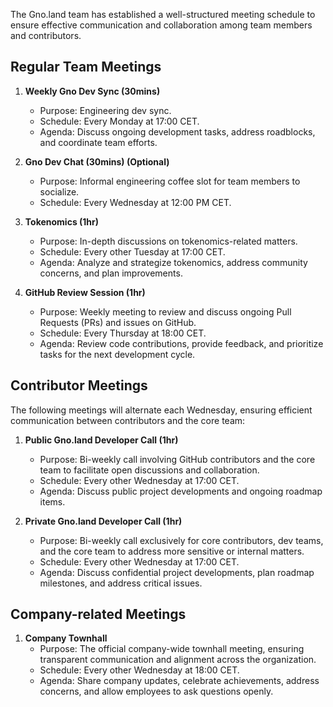 The Gno.land team has established a well-structured meeting schedule to ensure effective communication and collaboration
among team members and contributors.

## Regular Team Meetings

1. **Weekly Gno Dev Sync (30mins)**
    - Purpose: Engineering dev sync.
    - Schedule: Every Monday at 17:00 CET.
    - Agenda: Discuss ongoing development tasks, address roadblocks, and coordinate team efforts.

2. **Gno Dev Chat (30mins) (Optional)**
    - Purpose: Informal engineering coffee slot for team members to socialize.
    - Schedule: Every Wednesday at 12:00 PM CET.

3. **Tokenomics (1hr)**
    - Purpose: In-depth discussions on tokenomics-related matters.
    - Schedule: Every other Tuesday at 17:00 CET.
    - Agenda: Analyze and strategize tokenomics, address community concerns, and plan improvements.

4. **GitHub Review Session (1hr)**
    - Purpose: Weekly meeting to review and discuss ongoing Pull Requests (PRs) and issues on GitHub.
    - Schedule: Every Thursday at 18:00 CET.
    - Agenda: Review code contributions, provide feedback, and prioritize tasks for the next development cycle.

## Contributor Meetings

The following meetings will alternate each Wednesday, ensuring efficient communication between contributors and the core
team:

1. **Public Gno.land Developer Call (1hr)**
    - Purpose: Bi-weekly call involving GitHub contributors and the core team to facilitate open discussions and
      collaboration.
    - Schedule: Every other Wednesday at 17:00 CET.
    - Agenda: Discuss public project developments and ongoing roadmap items.

2. **Private Gno.land Developer Call (1hr)**
    - Purpose: Bi-weekly call exclusively for core contributors, dev teams, and the core team to address more sensitive
      or internal matters.
    - Schedule: Every other Wednesday at 17:00 CET.
    - Agenda: Discuss confidential project developments, plan roadmap milestones, and address critical issues.

## Company-related Meetings

1. **Company Townhall**
    - Purpose: The official company-wide townhall meeting, ensuring transparent communication and alignment across the
      organization.
    - Schedule: Every other Wednesday at 18:00 CET.
    - Agenda: Share company updates, celebrate achievements, address concerns, and allow employees to ask questions
      openly.

